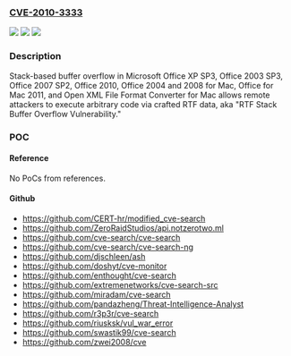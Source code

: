 ### [CVE-2010-3333](https://cve.mitre.org/cgi-bin/cvename.cgi?name=CVE-2010-3333)
![](https://img.shields.io/static/v1?label=Product&message=n%2Fa&color=blue)
![](https://img.shields.io/static/v1?label=Version&message=n%2Fa&color=blue)
![](https://img.shields.io/static/v1?label=Vulnerability&message=n%2Fa&color=brighgreen)

### Description

Stack-based buffer overflow in Microsoft Office XP SP3, Office 2003 SP3, Office 2007 SP2, Office 2010, Office 2004 and 2008 for Mac, Office for Mac 2011, and Open XML File Format Converter for Mac allows remote attackers to execute arbitrary code via crafted RTF data, aka "RTF Stack Buffer Overflow Vulnerability."

### POC

#### Reference
No PoCs from references.

#### Github
- https://github.com/CERT-hr/modified_cve-search
- https://github.com/ZeroRaidStudios/api.notzerotwo.ml
- https://github.com/cve-search/cve-search
- https://github.com/cve-search/cve-search-ng
- https://github.com/djschleen/ash
- https://github.com/doshyt/cve-monitor
- https://github.com/enthought/cve-search
- https://github.com/extremenetworks/cve-search-src
- https://github.com/miradam/cve-search
- https://github.com/pandazheng/Threat-Intelligence-Analyst
- https://github.com/r3p3r/cve-search
- https://github.com/riusksk/vul_war_error
- https://github.com/swastik99/cve-search
- https://github.com/zwei2008/cve

